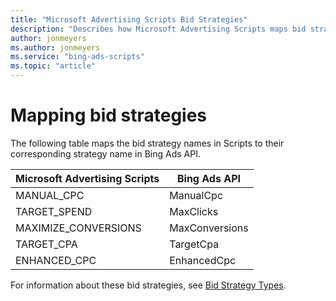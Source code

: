 ```yaml
---
title: "Microsoft Advertising Scripts Bid Strategies"
description: "Describes how Microsoft Advertising Scripts maps bid strategy types to Bing Ads API bid strategy names."
author: jonmeyers
ms.author: jonmeyers
ms.service: "bing-ads-scripts"
ms.topic: "article"
---
```


# Mapping bid strategies

The following table maps the bid strategy names in Scripts to their corresponding strategy name in Bing Ads API.

Microsoft Advertising Scripts|Bing Ads API
|-|-
MANUAL_CPC|ManualCpc
TARGET_SPEND|MaxClicks
MAXIMIZE_CONVERSIONS|MaxConversions
TARGET_CPA|TargetCpa
ENHANCED_CPC|EnhancedCpc

For information about these bid strategies, see [Bid Strategy Types](/advertising/guides/budget-bid-strategies#bidstrategytypes).

